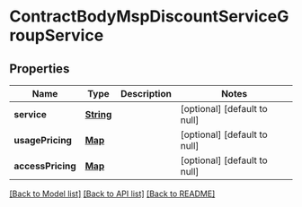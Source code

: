 # ContractBodyMspDiscountServiceGroupService
## Properties

Name | Type | Description | Notes
------------ | ------------- | ------------- | -------------
**service** | [**String**](string.md) |  | [optional] [default to null]
**usagePricing** | [**Map**](object.md) |  | [optional] [default to null]
**accessPricing** | [**Map**](object.md) |  | [optional] [default to null]

[[Back to Model list]](../README.md#documentation-for-models) [[Back to API list]](../README.md#documentation-for-api-endpoints) [[Back to README]](../README.md)

